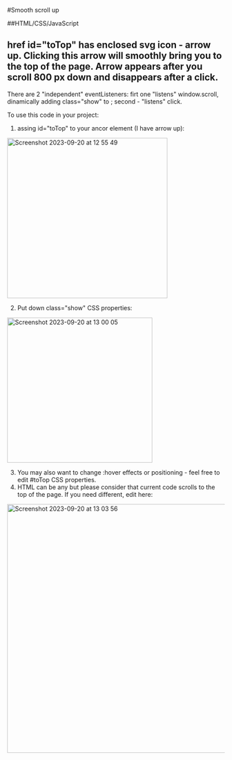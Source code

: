 #Smooth scroll up

##HTML/CSS/JavaScript

href id="toTop" has enclosed svg icon - arrow up. Clicking this arrow will smoothly bring you to the top of the page.
Arrow appears after you scroll 800 px down and disappears after a click.
---
There are 2 "independent" eventListeners:
firt one "listens" window.scroll, dinamically adding class="show" to <a>; 
second - "listens" <a> click.

To use this code in your project:
1. assing id="toTop" to your ancor element (I have arrow up):

<img width="371" alt="Screenshot 2023-09-20 at 12 55 49" src="https://github.com/Yuthala/Page-Up/assets/113363158/40a9c17b-d294-4943-9df5-434af9f14d8b">

2. Put down class="show" CSS properties:

<img width="336" alt="Screenshot 2023-09-20 at 13 00 05" src="https://github.com/Yuthala/Page-Up/assets/113363158/1ad4baef-400c-4e53-9ce1-862cbd58c2d5">

3. You may also want to change :hover effects or <a> positioning - feel free to edit #toTop CSS properties.
4. HTML can be any but please consider that current code scrolls to the top of the page. If you need different, edit here:
   
<img width="576" alt="Screenshot 2023-09-20 at 13 03 56" src="https://github.com/Yuthala/Page-Up/assets/113363158/f033a304-b8e4-40a2-9647-b9855614da0e">
